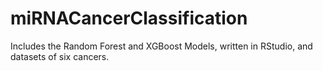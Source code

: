 # miRNACancerClassification

Includes the Random Forest and XGBoost Models, written in RStudio, and datasets of six cancers.
